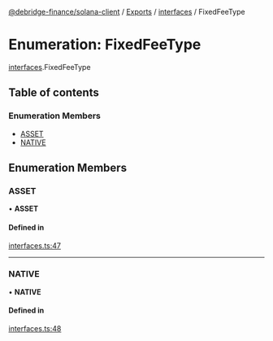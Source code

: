 [@debridge-finance/solana-client](../README.md) / [Exports](../modules.md) / [interfaces](../modules/interfaces.md) / FixedFeeType

# Enumeration: FixedFeeType

[interfaces](../modules/interfaces.md).FixedFeeType

## Table of contents

### Enumeration Members

- [ASSET](interfaces.FixedFeeType.md#asset)
- [NATIVE](interfaces.FixedFeeType.md#native)

## Enumeration Members

### ASSET

• **ASSET**

#### Defined in

[interfaces.ts:47](https://github.com/debridge-finance/solana-contracts-client/blob/1b61583/src/interfaces.ts#L47)

___

### NATIVE

• **NATIVE**

#### Defined in

[interfaces.ts:48](https://github.com/debridge-finance/solana-contracts-client/blob/1b61583/src/interfaces.ts#L48)
